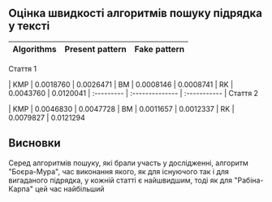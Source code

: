 ## Оцінка швидкості алгоритмів пошуку підрядка у тексті

| Algorithms | Present pattern | Fake pattern |
| :--------- | :-------------- | :----------- |

Стаття 1

| KMP | 0.0018760 | 0.0026471
| BM | 0.0008146 | 0.0008741
| RK | 0.0043760 | 0.0120041
| :--------- | :-------------- | :----------- |
Стаття 2

| KMP | 0.0046830 | 0.0047728
| BM | 0.0011657 | 0.0012337
| RK | 0.0079827 | 0.0121294

## Висновки

Cеред алгоритмів пошуку, які брали участь у дослідженні, алгоритм "Боєра-Мура", час виконання якого, як для існуючого так і для вигаданого підрядка, у кожній статті є найшвидшим, тоді як для "Рабіна-Карпа" цей час найбільший
